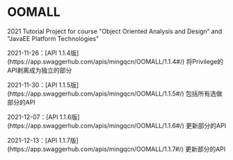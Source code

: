 # OOMALL

2021 Tutorial Project for course "Object Oriented Analysis and Design“ and "JavaEE Platform Technologies"

<p>2021-11-26：[API 1.1.4版](https://app.swaggerhub.com/apis/mingqcn/OOMALL/1.1.4#/) 将Privilege的API剥离成为独立的部分</p>
<p>2021-11-30：[API 1.1.5版](https://app.swaggerhub.com/apis/mingqcn/OOMALL/1.1.5#/) 包括所有选做部分的API</p>
<p>2021-12-07：[API 1.1.6版](https://app.swaggerhub.com/apis/mingqcn/OOMALL/1.1.6#/) 更新部分的API</p>
<p>2021-12-13：[API 1.1.7版](https://app.swaggerhub.com/apis/mingqcn/OOMALL/1.1.7#/) 更新部分的API</p>